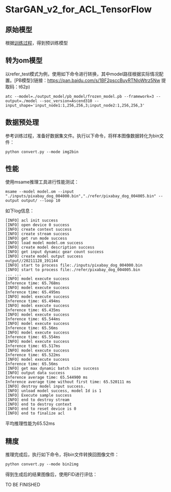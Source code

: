 # StarGAN_v2_for_ACL_TensorFlow

## 原始模型

根据[训练过程](https://gitee.com/ascend/modelzoo/tree/master/contrib/TensorFlow/Research/cv/StarGAN_v2_ID1188_for_TensorFlow)，得到预训练模型

## 转为om模型

以refer_test模式为例，使用如下命令进行转换，其中model路径根据实际情况配置。[PB模型](链接：https://pan.baidu.com/s/1BF2psccBuyRTNloWtrz5Nw 
提取码：t62p)

```
atc --model=./output_model/pb_model/frozen_model.pb --framework=3 --output=./model --soc_version=Ascend310 --input_shape='input_node1:1,256,256,3;input_node2:1,256,256,3'
```

## 数据预处理

参考训练过程，准备好数据集文件。执行以下命令，将样本图像数据转化为bin文件：

```
python convert.py --mode img2bin
```

## 性能

使用msame推理工具进行性能测试：

```
msame --model model.om --input "./inputs/pixabay_dog_004000.bin","./refer/pixabay_dog_004005.bin" --output output/ --loop 10
```

如下log信息：

```
[INFO] acl init success
[INFO] open device 0 success
[INFO] create context success
[INFO] create stream success
[INFO] get run mode success
[INFO] load model model.om success
[INFO] create model description success
[INFO] get input dynamic gear count success
[INFO] create model output success
output//20211128_191144
[INFO] start to process file:./inputs/pixabay_dog_004000.bin
[INFO] start to process file:./refer/pixabay_dog_004005.bin
... ...
[INFO] model execute success
Inference time: 65.768ms
[INFO] model execute success
Inference time: 65.495ms
[INFO] model execute success
Inference time: 65.494ms
[INFO] model execute success
Inference time: 65.435ms
[INFO] model execute success
Inference time: 65.544ms
[INFO] model execute success
Inference time: 65.56ms
[INFO] model execute success
Inference time: 65.554ms
[INFO] model execute success
Inference time: 65.517ms
[INFO] model execute success
Inference time: 65.522ms
[INFO] model execute success
Inference time: 65.56ms
[INFO] get max dynamic batch size success
[INFO] output data success
Inference average time: 65.544900 ms
Inference average time without first time: 65.520111 ms
[INFO] destroy model input success.
[INFO] unload model success, model Id is 1
[INFO] Execute sample success
[INFO] end to destroy stream
[INFO] end to destroy context
[INFO] end to reset device is 0
[INFO] end to finalize acl
```

平均推理性能为65.52ms

## 精度

推理完成后，执行如下命令，将bin文件转换回图像文件：

```
python convert.py --mode bin2img
```

得到生成后的结果图像后，使用FID进行评估：

TO BE FINISHED